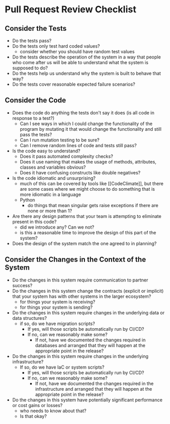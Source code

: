 # Pull Request Review Checklist

## Consider the Tests

- Do the tests pass?
- Do the tests only test hard coded values?
	- consider whether you should have random test values
- Do the tests describe the operation of the system in a way that people who come after us will be able to understand what the system is supposed to do?
- Do the tests help us understand why the system is built to behave that way?
- Do the tests cover reasonable expected failure scenarios?

## Consider the Code

- Does the code do anything the tests don't say it does (is all code in response to a test?)
	- Can I see ways in which I could change the functionality of the program by mutating it that would change the functionality and still pass the tests?
	- Can I run mutation testing to be sure?
	- Can I remove random lines of code and tests still pass?
- Is the code easy to understand?
	- Does it pass automated complexity checks?
	- Does it use naming that makes the usage of methods, attributes, classes and variables obvious?
	- Does it have confusing constructs like double negatives?
- Is the code idiomatic and unsurprising?
	- much of this can be covered by tools like [[CodeClimate]], but there are some cases where we might choose to do something that is more idiomatic in a language
	- Python
		- do things that mean singular gets raise exceptions if there are none or more than 1?
- Are there any design patterns that your team is attempting to eliminate present in this code?
	- did we introduce any? Can we not?
	- is this a reasonable time to improve the design of this part of the system?
- Does the design of the system match the one agreed to in planning?

## Consider the Changes in the Context of the System

- Do the changes in this system require communication to partner success?
- Do the changes in this system change the contracts (explicit or implicit) that your system has with other systems in the larger ecosystem?
	- for things your system is receiving?
	- for things your system is sending?
- Do the changes in this system require changes in the underlying data or data structures?
	- if so, do we have migration scripts?
		- If yes, will those scripts be automatically run by CI/CD?
		- If no, can we reasonably make some?
			- If not, have we documented the changes required in databases and arranged that they will happen at the appropriate point in the release?
- Do the changes in this system require changes in the underlying infrastructure?
	- If so, do we have IaC or system scripts?
		- If yes, will those scripts be automatically run by CI/CD?
		- If no, can we reasonably make some?
			- If not, have we documented the changes required in the infrastructure and arranged that they will happen at the appropriate point in the release?
- Do the changes in this system have potentially significant performance or cost gains or losses?
	- who needs to know about that?
	- Is that okay?
